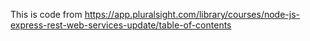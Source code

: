 This is code from https://app.pluralsight.com/library/courses/node-js-express-rest-web-services-update/table-of-contents